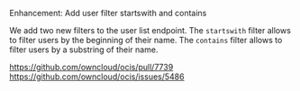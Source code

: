 Enhancement: Add user filter startswith and contains

We add two new filters to the user list endpoint. The `startswith` filter allows to
filter users by the beginning of their name. The `contains` filter allows to
filter users by a substring of their name.

https://github.com/owncloud/ocis/pull/7739
https://github.com/owncloud/ocis/issues/5486
